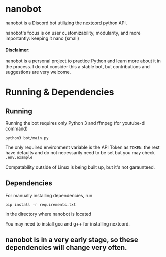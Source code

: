# nanobot
nanobot is a Discord bot utilizing the [nextcord](https://github.com/nextcord/nextcord) python API.

nanobot's focus is on user customizability, modularity, and more importantly: keeping it nano (small)


#### Disclaimer:
nanobot is a personal project to practice Python and learn more about it in the process. I do not consider this a stable bot, but contributions and suggestions are very welcome. 


# Running & Dependencies
## Running
Running the bot requires only Python 3 and ffmpeg (for youtube-dl command)
```
python3 bot/main.py
```

The only required environment variable is the API Token as `TOKEN`. the rest have defaults and do not necessarily need to be set but you may check `.env.example` 

Compatability outside of Linux is being built up, but it's not garaunteed.


## Dependencies
For manually installing dependencies, run 
```
pip install -r requirements.txt
```
in the directory where nanobot is located

You may need to install gcc and g++ for installing nextcord.


## nanobot is in a very early stage, so these dependencies will change very often.


